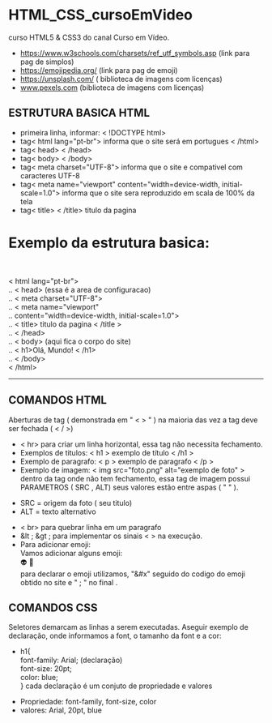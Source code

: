 # HTML_CSS_cursoEmVideo
curso HTML5 &amp; CSS3 do canal Curso em Vídeo.   

* https://www.w3schools.com/charsets/ref_utf_symbols.asp (link para pag de simplos) 
* https://emojipedia.org/ (link para pag de emoji)
* https://unsplash.com/ ( biblioteca de imagens com licenças)
* www.pexels.com (biblioteca de imagens com licenças)

## ESTRUTURA BASICA HTML
* primeira linha, informar: < !DOCTYPE html>
* tag< html lang="pt-br"> informa que o site será em portugues < /html>
* tag< head> < /head>  
* tag< body> < /body>
* tag< meta charset="UTF-8"> informa que o site e compativel com caracteres UTF-8
* tag< meta name="viewport"
        content="width=device-width, initial-scale=1.0"> 
informa que o site sera reproduzido em scala de 100% da tela
* tag< title> < /title> titulo da pagina

# Exemplo da estrutura basica:
<!DOCTYPE hmtl> <br> 
< html lang="pt-br"> <br>
..  < head> (essa é a area de configuracao) <br>
..  < meta charset="UTF-8"> <br>
..  < meta name="viewport" <br>
..   content="width=device-width, initial-scale=1.0"> <br>
..  < title> titulo da pagina < /title > <br>
..  < /head> <br>
..  < body> (aqui fica o corpo do site) <br>
..  < h1>Olá, Mundo! < /h1> <br>
..  < /body> <br>
  < /html>
<hr>

## COMANDOS HTML
Aberturas de tag ( demonstrada em " < > " ) na maioria das vez a tag deve ser fechada ( < / >)

* < hr> para criar um linha horizontal, essa tag não necessita fechamento.
* Exemplos de titulos: < h1 > exemplo de título < /h1 > 
* Exemplo de paragrafo: < p > exemplo de paragrafo < /p >
* Exemplo de imagem: < img src="foto.png" alt="exemplo de foto" >
dentro da tag onde não tem fechamento, essa tag de imagem possui PARAMETROS ( SRC , ALT) seus valores estão entre aspas ( " " ).
- SRC = origem da foto ( seu titulo)
- ALT = texto alternativo
* < br> para quebrar linha em um paragrafo
* &lt ; &gt ; para implementar os sinais < > na execução. <br>
* Para adicionar emoji: <br>
        Vamos adicionar alguns emoji: <br>
        &#x1F47D; &#x1F596; <br>
        para declarar o emoji utilizamos, "&#x" seguido do codigo do emoji obtido no site e " ; " no final .
        
## COMANDOS CSS

Seletores demarcam as linhas a serem executadas.
Aseguir exemplo de declaração, onde informamos a font, o tamanho da font e a cor: 

* h1{ <br>
    font-family: Arial; (declaração) <br>
    font-size: 20pt; <br>
    color: blue; <br>
} 
cada declaração é um conjuto de propriedade e valores
- Propriedade: font-family, font-size, color 
- valores: Arial, 20pt, blue
